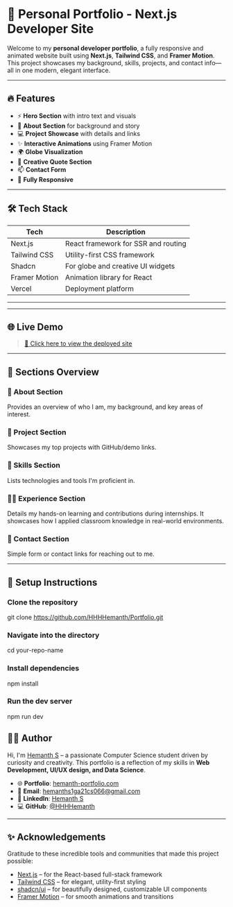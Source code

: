 # 🚀 Personal Portfolio - Next.js Developer Site

Welcome to my **personal developer portfolio**, a fully responsive and animated website built using **Next.js**, **Tailwind CSS**, and **Framer Motion**. This project showcases my background, skills, projects, and contact info—all in one modern, elegant interface.

---

## 🔥 Features

- ⚡ **Hero Section** with intro text and visuals
- 📖 **About Section** for background and story
- 💻 **Project Showcase** with details and links
- ✨ **Interactive Animations** using Framer Motion
- 🌍 **Globe Visualization** 
- 🎨 **Creative Quote Section**
- 📫 **Contact Form**
- 📱 **Fully Responsive**


---

## 🛠️ Tech Stack

| Tech        | Description                          |
|-------------|--------------------------------------|
| Next.js     | React framework for SSR and routing  |
| Tailwind CSS| Utility-first CSS framework          |
| Shadcn     | For globe and creative UI widgets    |
| Framer Motion | Animation library for React        |
| Vercel      | Deployment platform                  |

---


---

## 🌐 Live Demo

> [🔗 Click here to view the deployed site](https://portfolio-hemanth-ss-projects-fd821a45.vercel.app/)

---

## 🧩 Sections Overview

### 🧍 About Section
Provides an overview of who I am, my background, and key areas of interest.

### 💼 Project Section
Showcases my top projects with GitHub/demo links.

### 🧠 Skills Section
Lists technologies and tools I'm proficient in.

### 🧑‍🏭 Experience Section
Details my hands-on learning and contributions during internships. It showcases how I applied classroom knowledge in real-world environments.

### 📧 Contact Section
Simple form or contact links for reaching out to me.

---
## 📁 Setup Instructions
### Clone the repository
git clone https://github.com/HHHHemanth/Portfolio.git

### Navigate into the directory
cd your-repo-name

### Install dependencies
npm install

### Run the dev server
npm run dev

## 🧑‍💻 Author

Hi, I'm [Hemanth S](mailto:hemanths1ga21cs066@gmail.com) – a passionate Computer Science student driven by curiosity and creativity. This portfolio is a reflection of my skills in **Web Development, UI/UX design, and Data Science**.

- 🌐 **Portfolio**: [hemanth-portfolio.com](https://portfolio-hemanth-ss-projects-fd821a45.vercel.app/)  
- 💌 **Email**: [hemanths1ga21cs066@gmail.com](mailto:hemanths1ga21cs066@gmail.com)  
- 💼 **LinkedIn**: [Hemanth S](https://www.linkedin.com/in/hemanth-s-7b418a245/)  
- 💻 **GitHub**: [@HHHHemanth](https://github.com/HHHHemanth/)

---

## ✨ Acknowledgements

Gratitude to these incredible tools and communities that made this project possible:

- [Next.js](https://nextjs.org/) – for the React-based full-stack framework  
- [Tailwind CSS](https://tailwindcss.com/) – for elegant, utility-first styling  
- [shadcn/ui](https://ui.shadcn.com/) – for beautifully designed, customizable UI components  
- [Framer Motion](https://www.framer.com/motion/) – for smooth animations and transitions  


